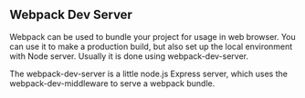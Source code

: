 ##  Webpack Dev Server

Webpack can be used to bundle your project for usage in web browser. You can use it to make a production build, but also set up the local environment with Node server. Usually it is done using webpack-dev-server.

The webpack-dev-server is a little node.js Express server, which uses the webpack-dev-middleware to serve a webpack bundle.

